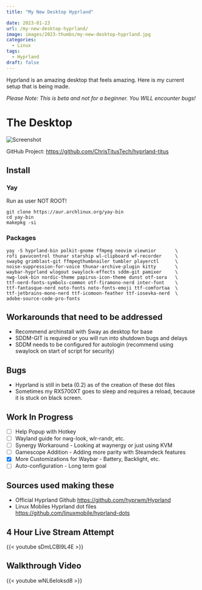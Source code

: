 ```yaml
---
title: "My New Desktop Hyprland"

date: 2023-01-23
url: /my-new-desktop-hyprland/
image: images/2023-thumbs/my-new-desktop-hyprland.jpg
categories:
  - Linux
tags:
  - Hyprland
draft: false
---
```

Hyprland is an amazing desktop that feels amazing. Here is my current setup that is being made.
<!--more-->

_Please Note: This is beta and not for a beginner. You WILL encounter bugs!_

# The Desktop

![Screenshot](https://github.com/ChrisTitusTech/hyprland-titus/raw/main/hyprland-titus.png)

GitHub Project: <https://github.com/ChrisTitusTech/hyprland-titus>

## Install

### Yay

Run as user NOT ROOT!

```
git clone https://aur.archlinux.org/yay-bin
cd yay-bin
makepkg -si
```

### Packages

```
yay -S hyprland-bin polkit-gnome ffmpeg neovim viewnior       \
rofi pavucontrol thunar starship wl-clipboard wf-recorder     \
swaybg grimblast-git ffmpegthumbnailer tumbler playerctl      \
noise-suppression-for-voice thunar-archive-plugin kitty       \
waybar-hyprland wlogout swaylock-effects sddm-git pamixer     \
nwg-look-bin nordic-theme papirus-icon-theme dunst otf-sora   \
ttf-nerd-fonts-symbols-common otf-firamono-nerd inter-font    \
ttf-fantasque-nerd noto-fonts noto-fonts-emoji ttf-comfortaa  \
ttf-jetbrains-mono-nerd ttf-icomoon-feather ttf-iosevka-nerd  \
adobe-source-code-pro-fonts
```

## Workarounds that need to be addressed

- Recommend archinstall with Sway as desktop for base
- SDDM-GIT is required or you will run into shutdown bugs and delays
- SDDM needs to be configured for autologin (recommend using swaylock on start of script for security)

## Bugs

- Hyprland is still in beta (0.2) as of the creation of these dot files
- Sometimes my RX5700XT goes to sleep and requires a reload, because it is stuck on black screen.

## Work In Progress

- [ ] Help Popup with Hotkey
- [ ] Wayland guide for nwg-look, wlr-randr, etc.
- [ ] Synergy Workaround - Looking at waynergy or just using KVM
- [ ] Gamescope Addition - Adding more parity with Steamdeck features
- [X] More Customizations for Waybar - Battery, Backlight, etc.
- [ ] Auto-configuration - Long term goal

## Sources used making these

- Official Hyprland Github <https://github.com/hyprwm/Hyprland>
- Linux Mobiles Hyprland dot files <https://github.com/linuxmobile/hyprland-dots>

## 4 Hour Live Stream Attempt

{{< youtube sDmLCBI9L4E >}}

## Walkthrough Video

{{< youtube wNL6eIoksd8 >}}
